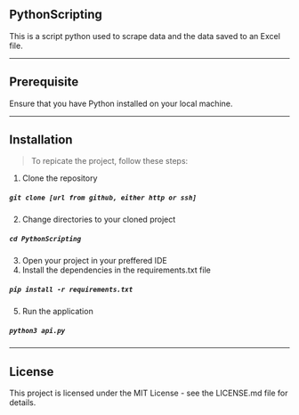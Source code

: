 ## PythonScripting
This is a script python used to scrape data and the data saved to an Excel file.

---

## Prerequisite
Ensure that you have Python installed on your local machine.

---

## Installation
> To repicate the project, follow these steps:
1. Clone the repository
##### `git clone [url from github, either http or ssh]`
2. Change directories to your cloned project 
##### `cd PythonScripting`
3. Open your project in your preffered IDE
4. Install the dependencies in the requirements.txt file
##### `pip install -r requirements.txt`
5. Run the application
##### `python3 api.py`

---

## License
This project is licensed under the MIT License - see the LICENSE.md file for details.


